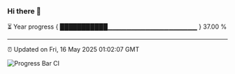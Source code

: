 ### Hi there 👋

⏳ Year progress { ███████████▁▁▁▁▁▁▁▁▁▁▁▁▁▁▁▁▁▁▁ } 37.00 %

---

⏰ Updated on Fri, 16 May 2025 01:02:07 GMT

![Progress Bar CI](https://github.com/code-lakshay/GitHub-Actions-Demo/workflows/Progress%20Bar%20CI/badge.svg)
